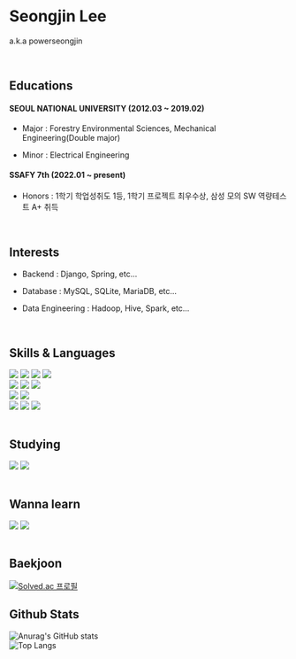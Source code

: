 # Seongjin Lee
a.k.a powerseongjin

<br>

## Educations
#### SEOUL NATIONAL UNIVERSITY (2012.03 ~ 2019.02)
- Major : Forestry Environmental Sciences, Mechanical Engineering(Double major)

- Minor : Electrical Engineering


#### SSAFY 7th (2022.01 ~ present)
- Honors : 1학기 학업성취도 1등, 1학기 프로젝트 최우수상, 삼성 모의 SW 역량테스트 A+ 취득

<br>

## Interests
- Backend : Django, Spring, etc...

- Database : MySQL, SQLite, MariaDB, etc...

- Data Engineering : Hadoop, Hive, Spark, etc...
<br>

## Skills & Languages
<div>
  <img src="https://img.shields.io/badge/Python-3776AB?style=flat&logo=Python&logoColor=white">
  <img src="https://img.shields.io/badge/NumPy-013243?style=flat&logo=NumPy&logoColor=white">
  <img src="https://img.shields.io/badge/Pandas-150458?style=flat&logo=Pandas&logoColor=white">
  <img src="https://img.shields.io/badge/R-75AADB?style=flat&logo=Rstudio&logoColor=white"><br>
  <img src="https://img.shields.io/badge/HTML-E34F26?style=flat&logo=HTML5&logoColor=white">
  <img src="https://img.shields.io/badge/CSS-1572B6?style=flat&logo=CSS3&logoColor=white">
  <img src="https://img.shields.io/badge/Bootstrap-7952B3?style=flat&logo=Bootstrap&logoColor=white"><br>
  <img src="https://img.shields.io/badge/Javascript-F7DF1E?style=flat&logo=Javascript&logoColor=white">
  <img src="https://img.shields.io/badge/Vue.js-4FC08D?style=flat&logo=Vue.js&logoColor=white"><br>
  <img src="https://img.shields.io/badge/Django-092E20?style=flat&logo=Django&logoColor=white"/>
  <img src="https://img.shields.io/badge/MySQL-4479A1?style=flat&logo=MySQL&logoColor=white"/>
  <img src="https://img.shields.io/badge/SQLite-003B57?style=flat&logo=SQLite&logoColor=white"/>
</div>
<br>

## Studying
<div>
  <img src="https://img.shields.io/badge/Java-007396?style=flat&logo=Java&logoColor=white"/>
  <img src="https://img.shields.io/badge/Spring-6DB33F?style=flat&logo=Spring&logoColor=white"/>
</div>
<br>

## Wanna learn
<div>
  <img src="https://img.shields.io/badge/Go-00ADD8?style=flat&logo=Go&logoColor=white"/>
  <img src="https://img.shields.io/badge/Rust-000000?style=flat&logo=Rust&logoColor=white"/>
</div>

<br>

## Baekjoon
[![Solved.ac
프로필](http://mazassumnida.wtf/api/v2/generate_badge?boj=leecjs00)](https://solved.ac/leecjs00)
<br>

## Github Stats
![Anurag's GitHub stats](https://github-readme-stats.vercel.app/api?username=SeongjinLee00&count_private=true&show_icons=true&theme=dark)<br>
![Top Langs](https://github-readme-stats.vercel.app/api/top-langs/?username=SeongjinLee00&layout=compact&theme=dark)
<br>


<!--
**SeongjinLee00/SeongjinLee00** is a ✨ _special_ ✨ repository because its `README.md` (this file) appears on your GitHub profile.

Here are some ideas to get you started:

- 🔭 I’m currently working on ...
- 🌱 I’m currently learning ...
- 👯 I’m looking to collaborate on ...
- 🤔 I’m looking for help with ...
- 💬 Ask me about ...
- 📫 How to reach me: ...
- 😄 Pronouns: ...
- ⚡ Fun fact: ...
-->
